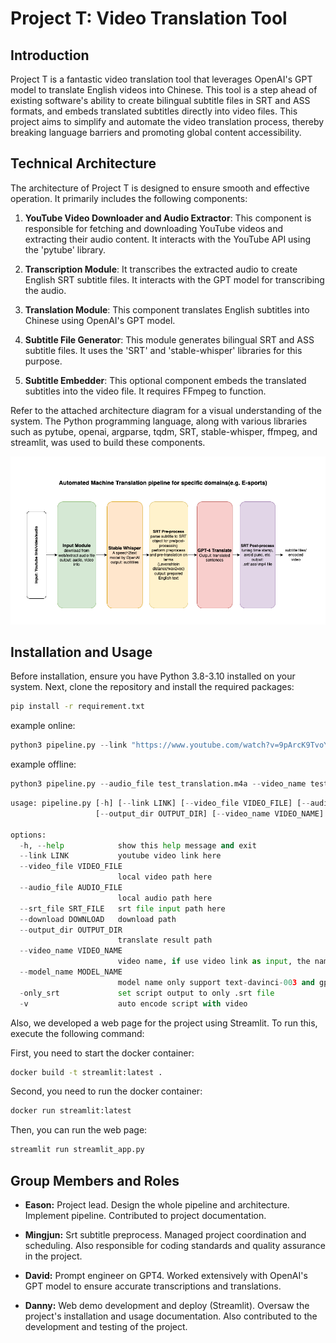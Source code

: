 # Project T: Video Translation Tool

## Introduction

Project T is a fantastic video translation tool that leverages OpenAI's GPT model to translate English videos into Chinese. This tool is a step ahead of existing software's ability to create bilingual subtitle files in SRT and ASS formats, and embeds translated subtitles directly into video files. This project aims to simplify and automate the video translation process, thereby breaking language barriers and promoting global content accessibility.

## Technical Architecture

The architecture of Project T is designed to ensure smooth and effective operation. It primarily includes the following components:

1. **YouTube Video Downloader and Audio Extractor**: This component is responsible for fetching and downloading YouTube videos and extracting their audio content. It interacts with the YouTube API using the 'pytube' library.

2. **Transcription Module**: It transcribes the extracted audio to create English SRT subtitle files. It interacts with the GPT model for transcribing the audio.

3. **Translation Module**: This component translates English subtitles into Chinese using OpenAI's GPT model.

4. **Subtitle File Generator**: This module generates bilingual SRT and ASS subtitle files. It uses the 'SRT' and 'stable-whisper' libraries for this purpose.

5. **Subtitle Embedder**: This optional component embeds the translated subtitles into the video file. It requires FFmpeg to function.

Refer to the attached architecture diagram for a visual understanding of the system. The Python programming language, along with various libraries such as pytube, openai, argparse, tqdm, SRT, stable-whisper, ffmpeg, and streamlit, was used to build these components.

![alt text](doc/23371683049607_.pic.jpg "LYC")

## Installation and Usage

Before installation, ensure you have Python 3.8-3.10 installed on your system. Next, clone the repository and install the required packages:

``` bash
pip install -r requirement.txt
```

example online:

``` python
python3 pipeline.py --link "https://www.youtube.com/watch?v=9pArcK9TvoY" 
```

example offline:

``` python
python3 pipeline.py --audio_file test_translation.m4a --video_name test_translation
```

``` python
usage: pipeline.py [-h] [--link LINK] [--video_file VIDEO_FILE] [--audio_file AUDIO_FILE] [--srt_file SRT_FILE] [--download DOWNLOAD]
                   [--output_dir OUTPUT_DIR] [--video_name VIDEO_NAME] [--model_name MODEL_NAME] [-only_srt] [-v]

options:
  -h, --help            show this help message and exit
  --link LINK           youtube video link here
  --video_file VIDEO_FILE
                        local video path here
  --audio_file AUDIO_FILE
                        local audio path here
  --srt_file SRT_FILE   srt file input path here
  --download DOWNLOAD   download path
  --output_dir OUTPUT_DIR
                        translate result path
  --video_name VIDEO_NAME
                        video name, if use video link as input, the name will auto-filled by youtube video name
  --model_name MODEL_NAME
                        model name only support text-davinci-003 and gpt-3.5-turbo
  -only_srt             set script output to only .srt file
  -v                    auto encode script with video
```

Also, we developed a web page for the project using Streamlit. To run this, execute the following command:

First, you need to start the docker container:

``` bash
docker build -t streamlit:latest .
```

Second, you need to run the docker container:

``` bash
docker run streamlit:latest
```

Then, you can run the web page:
  
``` bash
streamlit run streamlit_app.py
```

## Group Members and Roles

- **Eason:** Project lead. Design the whole pipeline and architecture. Implement pipeline. Contributed to project documentation.

- **Mingjun:** Srt subtitle preprocess. Managed project coordination and scheduling. Also responsible for coding standards and quality assurance in the project.

- **David:** Prompt engineer on GPT4. Worked extensively with OpenAI's GPT model to ensure accurate transcriptions and translations.

- **Danny:** Web demo development and deploy (Streamlit). Oversaw the project's installation and usage documentation. Also contributed to the development and testing of the project.
